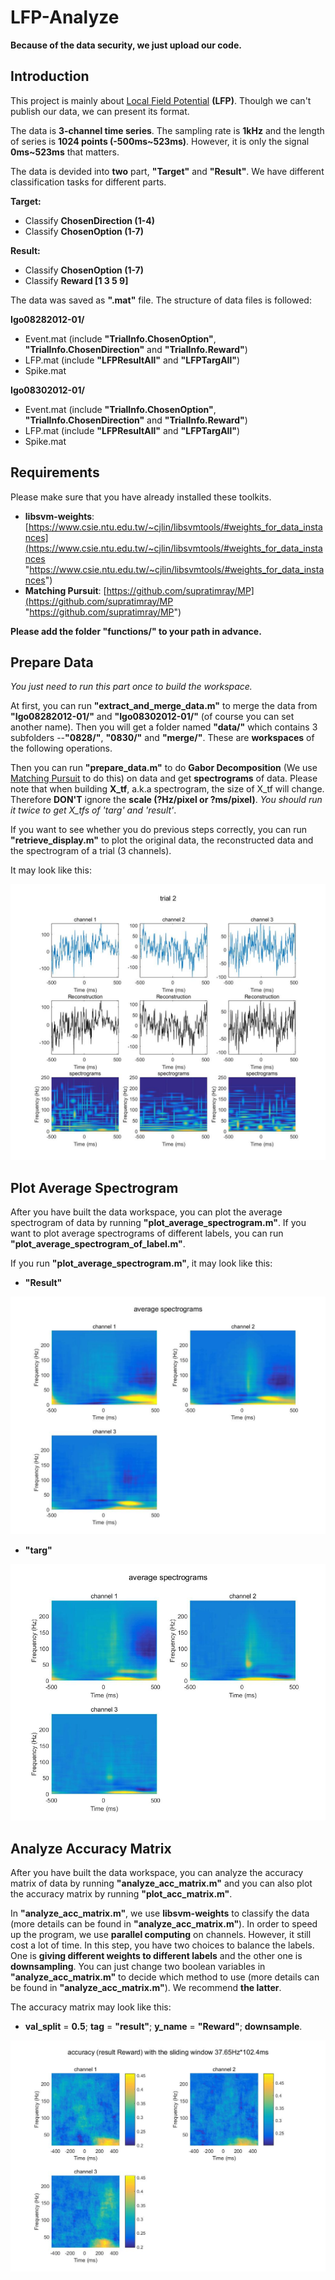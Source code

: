 # LFP-Analyze #

**Because of the data security, we just upload our code.**

## Introduction ##

This project is mainly about [Local Field Potential](https://en.wikipedia.org/wiki/Local_field_potential "Local Field Potential") **(LFP)**. Thoulgh we can't publish our data, we  can present its format.

The data is **3-channel time series**. The sampling rate is **1kHz** and the length of series is **1024 points (-500ms~523ms)**. However, it is only the signal **0ms~523ms** that matters.

The data is devided into **two** part, **"Target"** and **"Result"**. We have different classification tasks for different parts. 

**Target:** 
 
- Classify **ChosenDirection (1-4)**
- Classify **ChosenOption (1-7)**

**Result:**

- Classify **ChosenOption (1-7)**
- Classify **Reward [1 3 5 9]**

The data was saved as **".mat"** file. The structure of data files is followed:
 
**Igo08282012-01/**

- Event.mat (include **"TrialInfo.ChosenOption"**, **"TrialInfo.ChosenDirection"** and **"TrialInfo.Reward"**)
- LFP.mat (include **"LFPResultAll"** and **"LFPTargAll"**)
- Spike.mat

**Igo08302012-01/**

- Event.mat (include **"TrialInfo.ChosenOption"**, **"TrialInfo.ChosenDirection"** and **"TrialInfo.Reward"**)
- LFP.mat (include **"LFPResultAll"** and **"LFPTargAll"**)
- Spike.mat

## Requirements ##

Please make sure that you have already installed these toolkits.

 - **libsvm-weights**: [https://www.csie.ntu.edu.tw/~cjlin/libsvmtools/#weights_for_data_instances](https://www.csie.ntu.edu.tw/~cjlin/libsvmtools/#weights_for_data_instances "https://www.csie.ntu.edu.tw/~cjlin/libsvmtools/#weights_for_data_instances")
 - **Matching Pursuit**: [https://github.com/supratimray/MP](https://github.com/supratimray/MP "https://github.com/supratimray/MP")

**Please add the folder "functions/" to your path in advance.**

## Prepare Data ##


*You just need to run this part once to build the workspace.*

At first, you can run **"extract_and_merge_data.m"** to merge the data from **"Igo08282012-01/"** and **"Igo08302012-01/"** (of course you can set another name). Then you will get a folder named **"data/"** which contains 3 subfolders --**"0828/"**, **"0830/"** and **"merge/"**. These are **workspaces** of the following operations.

Then you can run **"prepare_data.m"** to do **Gabor Decomposition** (We use [Matching Pursuit](https://en.wikipedia.org/wiki/Matching_pursuit "Matching Pursuit") to do this) on data and get **spectrograms** of data. Please note that when building **X_tf**, a.k.a spectrogram, the size of X_tf will change. Therefore **DON'T** ignore the **scale (?Hz/pixel or ?ms/pixel)**. *You should run it twice to get X_tfs of 'targ' and 'result'*.

If you want to see whether you do previous steps correctly, you can run **"retrieve_display.m"** to plot the original data, the reconstructed data and the spectrogram of a trial (3 channels).  

It may look like this:

![](https://github.com/ZhangXiao96/LFP-Analyze/blob/master/pictures/retrieve.jpg)

## Plot Average Spectrogram ##

After you have built the data workspace, you can plot the average spectrogram of data by running **"plot_average_spectrogram.m"**. If you want to plot average spectrograms of different labels, you can run **"plot_average_spectrogram_of_label.m"**.

If you run **"plot_average_spectrogram.m"**, it may look like this:

- **"Result"**

![](https://github.com/ZhangXiao96/LFP-Analyze/blob/master/pictures/ave_result.jpg)

- **"targ"**

![](https://github.com/ZhangXiao96/LFP-Analyze/blob/master/pictures/ave_targ.jpg)

## Analyze Accuracy Matrix ##

After you have built the data workspace, you can analyze the accuracy matrix of data by running **"analyze_acc_matrix.m"** and you can also plot the accuracy matrix by running **"plot_acc_matrix.m"**.

In **"analyze_acc_matrix.m"**, we use **libsvm-weights** to classify the data (more details can be found in **"analyze_acc_matrix.m"**). In order to speed up the program, we use **parallel computing** on channels. However, it still cost a lot of time. In this step, you have two choices to balance the labels. One is **giving different weights to different labels** and the other one is **downsampling**. You can just change two boolean variables in **"analyze_acc_matrix.m"** to decide which method to use (more details can be found in **"analyze_acc_matrix.m"**). We recommend **the latter**.

The accuracy matrix may look like this:

- **val_split** = **0.5**; **tag** = **"result"**; **y_name** = **"Reward"**; **downsample**.

![](https://github.com/ZhangXiao96/LFP-Analyze/blob/master/pictures/result_reward.jpg)
